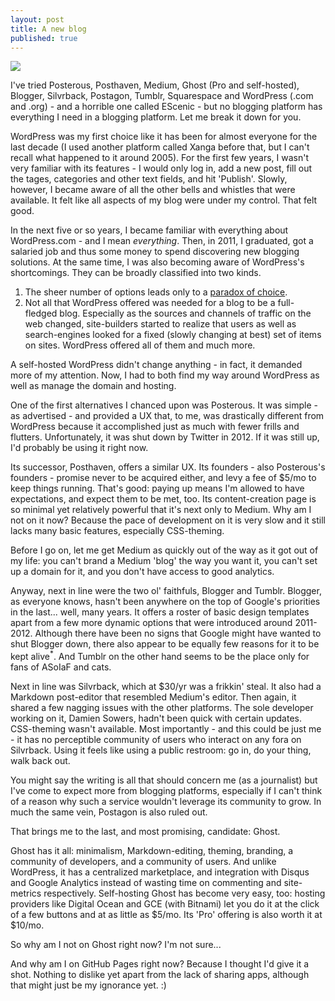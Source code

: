 ```yaml
---
layout: post
title: A new blog
published: true
---
```


![](https://apps.wordpress.org/files/2013/09/announcement-ios7-01.png)

I've tried Posterous, Posthaven, Medium, Ghost (Pro and self-hosted), Blogger, Silvrback, Postagon, Tumblr, Squarespace and WordPress (.com and .org) - and a horrible one called EScenic - but no blogging platform has everything I need in a blogging platform. Let me break it down for you.

WordPress was my first choice like it has been for almost everyone for the last decade (I used another platform called Xanga before that, but I can't recall what happened to it around 2005). For the first few years, I wasn't very familiar with its features - I would only log in, add a new post, fill out the tages, categories and other text fields, and hit 'Publish'. Slowly, however, I became aware of all the other bells and whistles that were available. It felt like all aspects of my blog were under my control. That felt good.

In the next five or so years, I became familiar with everything about WordPress.com - and I mean _everything_. Then, in 2011, I graduated, got a salaried job and thus some money to spend discovering new blogging solutions. At the same time, I was also becoming aware of WordPress's shortcomings. They can be broadly classified into two kinds.

1. The sheer number of options leads only to a [paradox of choice](http://www.ted.com/talks/barry_schwartz_on_the_paradox_of_choice?language=en).
2. Not all that WordPress offered was needed for a blog to be a full-fledged blog. Especially as the sources and channels of traffic on the web changed, site-builders started to realize that users as well as search-engines looked for a fixed (slowly changing at best) set of items on sites. WordPress offered all of them and much more.

A self-hosted WordPress didn't change anything - in fact, it demanded more of my attention. Now, I had to both find my way around WordPress as well as manage the domain and hosting.

One of the first alternatives I chanced upon was Posterous. It was simple - as advertised - and provided a UX that, to me, was drastically different from WordPress because it accomplished just as much with fewer frills and flutters. Unfortunately, it was shut down by Twitter in 2012. If it was still up, I'd probably be using it right now.

Its successor, Posthaven, offers a similar UX. Its founders - also Posterous's founders - promise never to be acquired either, and levy a fee of $5/mo to keep things running. That's good: paying up means I'm allowed to have expectations, and expect them to be met, too. Its content-creation page is so minimal yet relatively powerful that it's next only to Medium. Why am I not on it now? Because the pace of development on it is very slow and it still lacks many basic features, especially CSS-theming.

Before I go on, let me get Medium as quickly out of the way as it got out of my life: you can't brand a Medium 'blog' the way you want it, you can't set up a domain for it, and you don't have access to good analytics.

Anyway, next in line were the two ol' faithfuls, Blogger and Tumblr. Blogger, as everyone knows, hasn't been anywhere on the top of Google's priorities in the last... well, many years. It offers a roster of basic design templates apart from a few more dynamic options that were introduced around 2011-2012. Although there have been no signs that Google might have wanted to shut Blogger down, there also appear to be equally few reasons for it to be kept alive<sup>*</sup>. And Tumblr on the other hand seems to be the place only for fans of ASoIaF and cats.

Next in line was Silvrback, which at $30/yr was a frikkin' steal. It also had a Markdown post-editor that resembled Medium's editor. Then again, it shared a few nagging issues with the other platforms. The sole developer working on it, Damien Sowers, hadn't been quick with certain updates. CSS-theming wasn't available. Most importantly - and this could be just me - it has no perceptible community of users who interact on any fora on Silvrback. Using it feels like using a public restroom: go in, do your thing, walk back out.

You might say the writing is all that should concern me (as a journalist) but I've come to expect more from blogging platforms, especially if I can't think of a reason why such a service wouldn't leverage its community to grow. In much the same vein, Postagon is also ruled out.

That brings me to the last, and most promising, candidate: Ghost.

Ghost has it all: minimalism, Markdown-editing, theming, branding, a community of developers, and a community of users. And unlike WordPress, it has a centralized marketplace, and integration with Disqus and Google Analytics instead of wasting time on commenting and site-metrics respectively. Self-hosting Ghost has become very easy, too: hosting providers like Digital Ocean and GCE (with Bitnami) let you do it at the click of a few buttons and at as little as $5/mo. Its 'Pro' offering is also worth it at $10/mo.

So why am I not on Ghost right now? I'm not sure...

And why am I on GitHub Pages right now? Because I thought I'd give it a shot. Nothing to dislike yet apart from the lack of sharing apps, although that might just be my ignorance yet. :)
